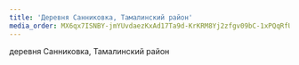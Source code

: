 ```yaml
---
title: 'Деревня Санниковка, Тамалинский район'
media_order: MX6qx7ISNBY-jmYUvdaezKxAd17Ta9d-KrKRM8Yj2zfgv09bC-1xPQqRfUSRTrBKhzvw-q62ysQdotgpE6-TKywJ.jpg
---
```


деревня Санниковка, Тамалинский район